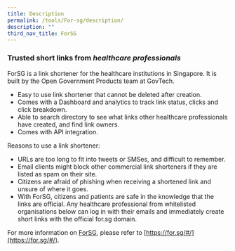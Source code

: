 ```yaml
---
title: Description
permalink: /tools/For-sg/description/
description: ""
third_nav_title: ForSG
---
```


### **Trusted short links from **_healthcare professionals_****

ForSG is a link shortener for the healthcare institutions in Singapore. It is built by the Open Government Products team at GovTech.
* Easy to use link shortener that cannot be deleted after creation.
* Comes with a Dashboard and analytics to track link status, clicks and click breakdown.
* Able to search directory to see what links other healthcare professionals  
have created, and find link owners.
* Comes with API integration.

Reasons to use a link shortener:

*   URLs are too long to fit into tweets or SMSes, and difficult to remember.
*   Email clients might block other commercial link shorteners if they are listed as spam on their site.
*   Citizens are afraid of phishing when receiving a shortened link and unsure of where it goes.
*   With ForSG, citizens and patients are safe in the knowledge that the links are official. Any healthcare professional from whitelisted organisations below can log in with their emails and immediately create short links with the official for.sg domain.

For more information on [ForSG](https://for.sg/#/), please refer to [https://for.sg/#/](https://for.sg/#/).